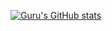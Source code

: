 [![Guru's GitHub stats](https://github-readme-stats.vercel.app/api?username=gurubac&show_icons=true&theme=midnight-purple)](https://github.com/gurubac/github-readme-stats)
